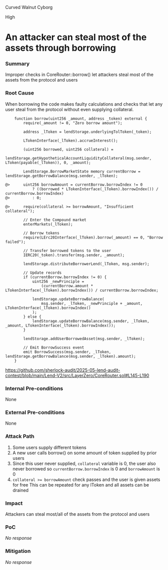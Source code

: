 Curved Walnut Cyborg

High

# An attacker can steal most of the assets through borrowing

### Summary

Improper checks in CoreRouter::borrow() let attackers steal most of the assets from the protocol and users

### Root Cause

When borrowing the code makes faulty calculations and checks that let any user steal from the protocol without even supplying collateral.
```solidity
    function borrow(uint256 _amount, address _token) external {
        require(_amount != 0, "Zero borrow amount");

        address _lToken = lendStorage.underlyingTolToken(_token);

        LTokenInterface(_lToken).accrueInterest();

        (uint256 borrowed, uint256 collateral) =
            lendStorage.getHypotheticalAccountLiquidityCollateral(msg.sender, LToken(payable(_lToken)), 0, _amount);

        LendStorage.BorrowMarketState memory currentBorrow = lendStorage.getBorrowBalance(msg.sender, _lToken);

@>      uint256 borrowAmount = currentBorrow.borrowIndex != 0
            ? ((borrowed * LTokenInterface(_lToken).borrowIndex()) / currentBorrow.borrowIndex)
@>          : 0;

@>      require(collateral >= borrowAmount, "Insufficient collateral");

        // Enter the Compound market
        enterMarkets(_lToken);

        // Borrow tokens
        require(LErc20Interface(_lToken).borrow(_amount) == 0, "Borrow failed");

        // Transfer borrowed tokens to the user
        IERC20(_token).transfer(msg.sender, _amount);

        lendStorage.distributeBorrowerLend(_lToken, msg.sender);

        // Update records
        if (currentBorrow.borrowIndex != 0) {
            uint256 _newPrinciple =
                (currentBorrow.amount * LTokenInterface(_lToken).borrowIndex()) / currentBorrow.borrowIndex;

            lendStorage.updateBorrowBalance(
                msg.sender, _lToken, _newPrinciple + _amount, LTokenInterface(_lToken).borrowIndex()
            );
        } else {
            lendStorage.updateBorrowBalance(msg.sender, _lToken, _amount, LTokenInterface(_lToken).borrowIndex());
        }

        lendStorage.addUserBorrowedAsset(msg.sender, _lToken);

        // Emit BorrowSuccess event
        emit BorrowSuccess(msg.sender, _lToken, lendStorage.getBorrowBalance(msg.sender, _lToken).amount);
    }
```
https://github.com/sherlock-audit/2025-05-lend-audit-contest/blob/main/Lend-V2/src/LayerZero/CoreRouter.sol#L145-L190

### Internal Pre-conditions

None

### External Pre-conditions

None

### Attack Path

1. Some users supply different tokens
2. A new user calls borrow() on some amount of token supplied by prior users
3. Since this user never supplied, `collateral` variable is 0, the user also never borrowed so `currentBorrow.borrowIndex` is 0 and `borrowAmount` is 0
4. `collateral >= borrowAmount` check passes and the user is given assets for free
This can be repeated for any lToken and all assets can be drained

### Impact

Attackers can steal most/all of the assets from the protocol and users

### PoC

_No response_

### Mitigation

_No response_